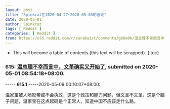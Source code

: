 ```yaml
---
layout: post
title: "Spinkcat在2020-04-27~2020-05-03的言论"
date: 2020-05-01
author: Spinkcat
tags: [ Reddit ]
categories: [ Reddit ]
from: https://old.reddit.com/r/saraba1st/comments/gb8e0k/温总理不幸而言中文革确实又开始了/
---
```


* This will become a table of contents (this text will be scrapped).
{:toc}

### 615: [温总理不幸而言中，文革确实又开始了](https://old.reddit.com/r/saraba1st/comments/gb8e0k/温总理不幸而言中文革确实又开始了/), submitted on 2020-05-01 08:54:18+08:00.

----- __615.1__ -----2020-05-09 00:10:07+08:00:

温家宝被人喷影帝或不会执政，这是个政策和能力问题，但文革不文革，这是个脑子问题，温家宝在这点起码是个正常人，知道中国不应该走什么路。

